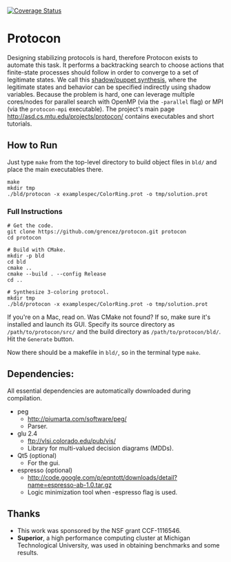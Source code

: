 [![Coverage Status](https://coveralls.io/repos/github/grencez/protocon/badge.svg?branch=trunk)](https://coveralls.io/github/grencez/protocon?branch=trunk)

# Protocon

Designing stabilizing protocols is hard, therefore Protocon exists to automate this task.
It performs a backtracking search to choose actions that finite-state processes should follow in order to converge to a set of legitimate states.
We call this [shadow/puppet synthesis](legit.md), where the legitimate states and behavior can be specified indirectly using shadow variables.
Because the problem is hard, one can leverage multiple cores/nodes for parallel search with OpenMP (via the `-parallel` flag) or MPI (via the `protocon-mpi` executable).
The project's main page http://asd.cs.mtu.edu/projects/protocon/ contains executables and short tutorials.

## How to Run

Just type `make` from the top-level directory to build object files in `bld/` and place the main executables there.

```
make
mkdir tmp
./bld/protocon -x examplespec/ColorRing.prot -o tmp/solution.prot
```

### Full Instructions

```
# Get the code.
git clone https://github.com/grencez/protocon.git protocon
cd protocon

# Build with CMake.
mkdir -p bld
cd bld
cmake ..
cmake --build . --config Release
cd ..

# Synthesize 3-coloring protocol.
mkdir tmp
./bld/protocon -x examplespec/ColorRing.prot -o tmp/solution.prot
```

If you're on a Mac, read on.
Was CMake not found?
If so, make sure it's installed and launch its GUI.
Specify its source directory as `/path/to/protocon/src/` and the build directory as `/path/to/protocon/bld/`.
Hit the `Generate` button.

Now there should be a makefile in `bld/`, so in the terminal type `make`.

## Dependencies:

All essential dependencies are automatically downloaded during compilation.

* peg
  * http://piumarta.com/software/peg/
  * Parser.
* glu 2.4
  * ftp://vlsi.colorado.edu/pub/vis/
  * Library for multi-valued decision diagrams (MDDs).
* Qt5 (optional)
  * For the gui.
* espresso (optional)
  *  http://code.google.com/p/eqntott/downloads/detail?name=espresso-ab-1.0.tar.gz
  * Logic minimization tool when -espresso flag is used.

## Thanks

* This work was sponsored by the NSF grant CCF-1116546.
* **Superior**, a high performance computing cluster at Michigan Technological University, was used in obtaining benchmarks and some results.

